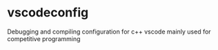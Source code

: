# vscodeconfig
Debugging and compiling configuration for c++ vscode mainly used for competitive programming
